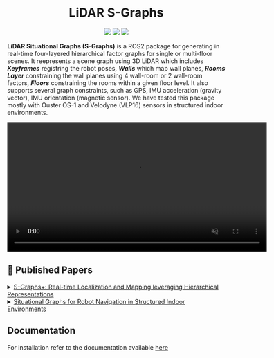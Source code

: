 <div align="center">
 <h1>LiDAR S-Graphs</h1>
<a href="https://github.com/snt-arg/lidar_situational_graphs/actions/workflows/foxy_build.yaml"><img src="https://github.com/snt-arg/lidar_situational_graphs/actions/workflows/foxy_build.yaml/badge.svg" /></a>
<a href="https://github.com/snt-arg/lidar_situational_graphs/actions/workflows/humble_build.yaml"><img src="https://github.com/snt-arg/lidar_situational_graphs/actions/workflows/humble_build.yaml/badge.svg" /></a>
<a href="https://github.com/snt-arg/lidar_situational_graphs/actions/workflows/iron_build.yaml"><img src="https://github.com/snt-arg/lidar_situational_graphs/actions/workflows/iron_build.yaml/badge.svg" /></a>
</div>

**LiDAR Situational Graphs (S-Graphs)** is a ROS2 package for generating in real-time four-layered hierarchical factor graphs for single or multi-floor scenes. It reepresents a scene graph using 3D LiDAR which includes **_Keyframes_** registring the robot poses, **_Walls_** which map wall planes, **_Rooms Layer_** constraining the wall planes using 4 wall-room or 2 wall-room factors, **_Floors_** constraining the rooms within a given floor level. It also supports several graph constraints, such as GPS, IMU acceleration (gravity vector), IMU orientation (magnetic sensor). We have tested this package mostly with Ouster OS-1 and Velodyne (VLP16) sensors in structured indoor environments. 

<p align="center">
  <video width="600" autoplay loop muted controls>
    <source src="./imgs/main_building.mp4" type="video/mp4">
    Your browser does not support the video tag.
  </video>
</p>


## 📖 Published Papers <a id="published-papers"></a>

<details >
    <summary><a href="https://arxiv.org/abs/2212.11770">S-Graphs+: Real-time Localization and Mapping leveraging Hierarchical Representations </a>
    </summary>

    @ARTICLE{10168233,
     author={Bavle, Hriday and Sanchez-Lopez, Jose Luis and Shaheer, Muhammad and Civera, Javier and Voos, Holger},
     journal={IEEE Robotics and Automation Letters},
     title={S-Graphs+: Real-Time Localization and Mapping Leveraging Hierarchical Representations},
     year={2023},
     volume={8},
     number={8},
     pages={4927-4934},
     doi={10.1109/LRA.2023.3290512}}

</details>
<details>
    <summary><a href="https://arxiv.org/abs/2202.12197">Situational Graphs for Robot Navigation in Structured Indoor Environments</a></summary>

      @ARTICLE{9826367,
        author={Bavle, Hriday and Sanchez-Lopez, Jose Luis and Shaheer, Muhammad and Civera, Javier and Voos, Holger},
        journal={IEEE Robotics and Automation Letters},
        title={Situational Graphs for Robot Navigation in Structured Indoor Environments},
        year={2022},
        volume={7},
        number={4},
        pages={9107-9114},
        doi={10.1109/LRA.2022.3189785}}

</details>


## Documentation

For installation refer to the documentation available [here](https://snt-arg.github.io/lidar_situational_graphs)
